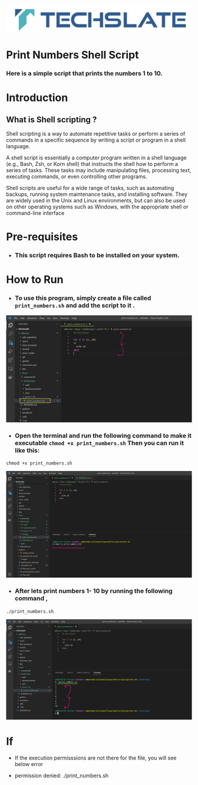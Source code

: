 ![TechSlate](../../../global/images/ts.png)

# Print Numbers Shell Script

### Here is a simple script that prints the numbers 1 to 10.

# Introduction

## What is Shell scripting ?

Shell scripting is a way to automate repetitive tasks or perform a series of commands in a specific sequence by writing a script or program in a shell language.

A shell script is essentially a computer program written in a shell language (e.g., Bash, Zsh, or Korn shell) that instructs the shell how to perform a series of tasks. These tasks may include manipulating files, processing text, executing commands, or even controlling other programs.

Shell scripts are useful for a wide range of tasks, such as automating backups, running system maintenance tasks, and installing software. They are widely used in the Unix and Linux environments, but can also be used on other operating systems such as Windows, with the appropriate shell or command-line interface



# Pre-requisites

- ### This script requires Bash to be installed on your system.


# How to Run

- ### To use this program, simply create a file called  `print_numbers.sh` and add the script to it .


![script](images/script.png)


- ### Open the terminal and run the following command to make it executable  `chmod +x print_numbers.sh`  Then you can run it like this:


```
chmod +x print_numbers.sh
```
![script](images/chmod.png)

- ### After lets print numbers 1- 10  by running the following command ,

```
./print_numbers.sh
```
![script](images/print.png)


# If

- If the execution permisssions are not there for the file, you will see below error

- permission denied: ./print_numbers.sh